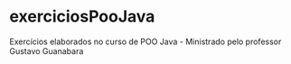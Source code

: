 # exerciciosPooJava
 Exercícios elaborados no curso de POO Java - Ministrado pelo professor Gustavo Guanabara
